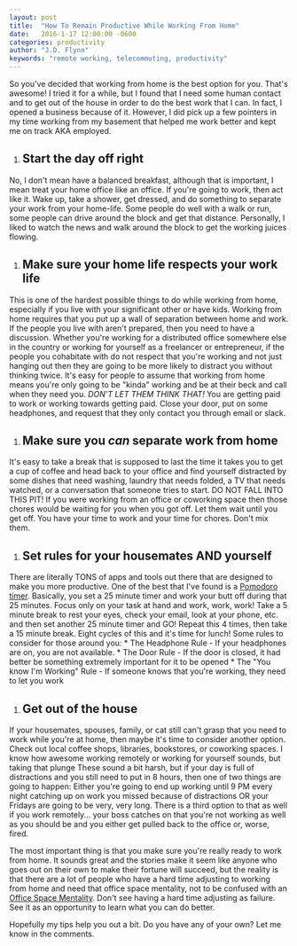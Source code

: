 ```yaml
---
layout: post
title:  "How To Remain Productive While Working From Home"
date:   2016-1-17 12:00:00 -0600
categories: productivity
author: "J.D. Flynn"
keywords: "remote working, telecommuting, productivity"
---
```


So you've decided that working from home is the best option for you.  That's awesome!  I tried it for a while, but I found that I need some human contact and to get out of the house in order to do the best work that I can.  In fact, I opened a business because of it.  However, I did pick up a few pointers in my time working from my basement that helped me work better and kept me on track AKA employed.

1. ## Start the day off right
No, I don't mean have a balanced breakfast, although that is important, I mean treat your home office like an office.  If you're going to work, then act like it.  Wake up, take a shower, get dressed, and do something to separate your work from your home-life.  Some people do well with a walk or run, some people can drive around the block and get that distance.  Personally, I liked to watch the news and walk around the block to get the working juices flowing.
1. ## Make sure your home life respects your work life
This is one of the hardest possible things to do while working from home, especially if you live with your significant other or have kids.  Working from home requires that you put up a wall of separation between home and work.  If the people you live with aren't prepared, then you need to have a discussion.  Whether you're working for a distributed office somewhere else in the country or working for yourself as a freelancer or entrepreneur, if the people you cohabitate with do not respect that you're working and not just hanging out then they are going to be more likely to distract you without thinking twice.
It's easy for people to assume that working from home means you're only going to be "kinda" working and be at their beck and call when they need you.  *DON'T LET THEM THINK THAT!*  You are getting paid to work or working towards getting paid.  Close your door, put on some headphones, and request that they only contact you through email or slack.
1. ## Make sure you _can_ separate work from home
It's easy to take a break that is supposed to last the time it takes you to get a cup of coffee and head back to your office and find yourself distracted by some dishes that need washing, laundry that needs folded, a TV that needs watched, or a conversation that someone tries to start.  DO NOT FALL INTO THIS PIT!  If you were working from an office or coworking space then those chores would be waiting for you when you got off.  Let them wait until you get off.  You have your time to work and your time for chores.  Don't mix them.
1. ## Set rules for your housemates AND yourself
There are literally TONS of apps and tools out there that are designed to make you more productive.  One of the best that I've found is a [Pomodoro timer](http://lifehacker.com/productivity-101-a-primer-to-the-pomodoro-technique-1598992730).  Basically, you set a 25 minute timer and work your butt off during that 25 minutes.  Focus only on your task at hand and work, work, work!  Take a 5 minute break to rest your eyes, check your email, look at your phone, etc. and then set another 25 minute timer and GO!  Repeat this 4 times, then take a 15 minute break.  Eight cycles of this and it's time for lunch!
Some rules to consider for those around you:
    * The Headphone Rule - If your headphones are on, you are not available.
    * The Door Rule - If the door is closed, it had better be something extremely important for it to be opened
    * The "You know I'm Working" Rule - If someone knows that you're working, they need to let you work

1. ## Get out of the house
If your housemates, spouses, family, or cat still can't grasp that you need to work while you're at home, then maybe it's time to consider another option.  Check out local coffee shops, libraries, bookstores, or coworking spaces.  I know how awesome working remotely or working for yourself sounds, but taking that plunge
These sound a bit harsh, but if your day is full of distractions and you still need to put in 8 hours, then one of two things are going to happen:  Either you're going to end up working until 9 PM every night catching up on work you missed because of distractions OR your Fridays are going to be very, very long.  There is a third option to that as well if you work remotely... your boss catches on that you're not working as well as you should be and you either get pulled back to the office or, worse, fired.

The most important thing is that you make sure you're really ready to work from home.  It sounds great and the stories make it seem like anyone who goes out on their own to make their fortune will succeed, but the reality is that there are a lot of people who have a hard time adjusting to working from home and need that office space mentality, not to be confused with an [Office Space Mentality](http://www.imdb.com/title/tt0151804/).  Don't see having a hard time adjusting as failure.  See it as an opportunity to learn what you can do better.

Hopefully my tips help you out a bit.  Do you have any of your own?  Let me know in the comments.

